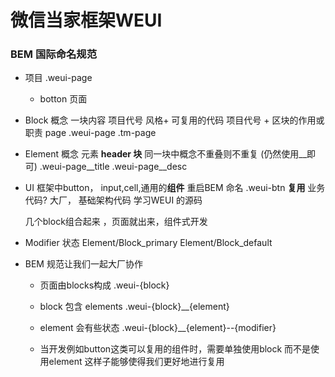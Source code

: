 # 微信当家框架WEUI 
### BEM 国际命名规范
- 项目 .weui-page 
    - botton 页面 

- Block 概念
    一块内容 项目代号 风格+ 可复用的代码 
    项目代号 + 区块的作用或职责 page
    .weui-page
    .tm-page
- Element 概念
    元素  __header
        块__
    同一块中概念不重叠则不重复 (仍然使用__即可)
    .weui-page__title
    .weui-page__desc
- UI 框架中button， input,cell,通用的**组件**
    重启BEM 命名
    .weui-btn **复用**
    业务代码?
    大厂，
    基础架构代码  学习WEUI 的源码 

    几个block组合起来 ，页面就出来，组件式开发
- Modifier
    状态 
    Element/Block_primary
    Element/Block_default
- BEM 规范让我们一起大厂协作
    - 页面由blocks构成 .weui-{block}
    - block 包含 elements .weui-{block}__{element}
    - element 会有些状态 
        .weui-{block}__{element}--{modifier}

    - 当开发例如button这类可以复用的组件时，需要单独使用block 而不是使用element 这样子能够使得我们更好地进行复用